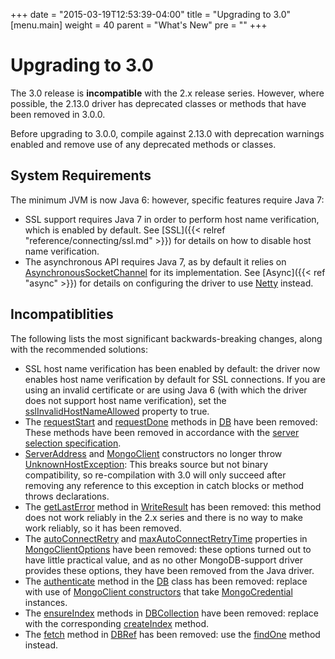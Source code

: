 +++
date = "2015-03-19T12:53:39-04:00"
title = "Upgrading to 3.0"
[menu.main]
  weight = 40
  parent = "What's New"
  pre = "<i class='fa fa-wrench'></i>"
+++

# Upgrading to 3.0

The 3.0 release is **incompatible** with the 2.x release series. However, where possible, the 2.13.0 driver has deprecated classes or 
methods that have been removed in 3.0.0.

Before upgrading to 3.0.0, compile against 2.13.0 with deprecation warnings enabled and remove use of any deprecated methods or classes.

## System Requirements

The minimum JVM is now Java 6: however, specific features require Java 7:

- SSL support requires Java 7 in order to perform host name verification, which is enabled by default.  See
[SSL]({{< relref "reference/connecting/ssl.md" >}}) for details on how to disable host name verification.
- The asynchronous API requires Java 7, as by default it relies on
[AsynchronousSocketChannel](http://docs.oracle.com/javase/7/docs/api/java/nio/channels/AsynchronousSocketChannel.html) for
its implementation.  See [Async]({{< ref "async" >}}) for details on configuring the driver to use [Netty](http://netty.io/) instead.

## Incompatiblities

The following lists the most significant backwards-breaking changes, along with the recommended solutions:

* SSL host name verification has been enabled by default: the driver now enables host name verification by default for SSL connections.  If
you are using an invalid certificate or are using Java 6 (with which the driver does not support host name verification), set the
[sslInvalidHostNameAllowed](http://api.mongodb.org/java/3.0/com/mongodb/MongoClientOptions.html#isSslInvalidHostNameAllowed--)
property to true.
* The [requestStart](https://api.mongodb.org/java/2.13/com/mongodb/DB.html#requestStart--) and
[requestDone](https://api.mongodb.org/java/2.13/com/mongodb/DB.html#requestDone--) methods in
[DB](https://api.mongodb.org/java/2.13/com/mongodb/DB.html) have been removed: These methods have been removed in accordance with the
[server selection specification](https://github.com/mongodb/specifications/blob/master/source/server-selection/server-selection.rst#what-happened-to-pinning).
* [ServerAddress](http://api.mongodb.org/java/2.13/com/mongodb/ServerAddress.html) and
[MongoClient](http://api.mongodb.org/java/2.13/com/mongodb/MongoClient.html) constructors no longer throw
[UnknownHostException](http://docs.oracle.com/javase/8/docs/api/java/net/UnknownHostException.html): This breaks source but not binary
compatibility, so re-compilation with 3.0 will only succeed after removing any reference to this exception in catch blocks or method
throws declarations.
* The [getLastError](http://api.mongodb.org/java/2.13/com/mongodb/WriteResult.html#getLastError--) method in
[WriteResult](http://api.mongodb.org/java/2.13/com/mongodb/WriteResult.html) has been removed: this method does not work reliably in
the 2.x series and there is no way to make work reliably, so it has been removed.
* The [autoConnectRetry](https://api.mongodb.org/java/2.13/com/mongodb/MongoClientOptions.html#isAutoConnectRetry--) and
[maxAutoConnectRetryTime](https://api.mongodb.org/java/2.13/com/mongodb/MongoClientOptions.html#getMaxAutoConnectRetryTime--) properties in
[MongoClientOptions](http://api.mongodb.org/java/2.13/com/mongodb/MongoClientOptions.html) have been removed: these options turned out to
 have little practical value, and as no other MongoDB-support driver provides these options, they have been removed from the Java driver. 
* The [authenticate](https://api.mongodb.org/java/2.13/com/mongodb/DB.html#authenticate-java.lang.String-char:A-) method in the
[DB](https://api.mongodb.org/java/2.13/com/mongodb/DB.html) class has been removed: replace with use of
[MongoClient constructors](http://api.mongodb.org/java/2.13/com/mongodb/MongoClient.html#MongoClient-java.util.List-java.util.List-) that
take [MongoCredential](https://api.mongodb.org/java/2.13/com/mongodb/MongoCredential.html) instances.
* The [ensureIndex](https://api.mongodb.org/java/2.13/com/mongodb/DBCollection.html#ensureIndex-com.mongodb.DBObject-) methods in
[DBCollection](https://api.mongodb.org/java/2.13/com/mongodb/DBCollection.html) have been removed:
replace with the corresponding
[createIndex](https://api.mongodb.org/java/2.13/com/mongodb/DBCollection.html#createIndex-com.mongodb.DBObject-) method.
* The [fetch](https://api.mongodb.org/java/2.13/com/mongodb/DBRefBase.html#fetch--) method in
[DBRef](https://api.mongodb.org/java/2.13/com/mongodb/DBRef.html) has been removed: use the
[findOne](https://api.mongodb.org/java/2.13/com/mongodb/DBCollection.html#findOne-java.lang.Object-) method instead.
